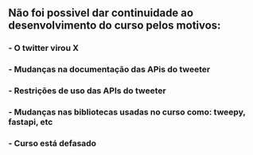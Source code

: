 ## Não foi possivel dar continuidade ao desenvolvimento do curso pelos motivos: ##

### - O twitter virou X ###
### - Mudanças na documentação das APis do tweeter ###
### - Restrições de uso das APIs do tweeter ###
### - Mudanças nas bibliotecas usadas no curso como: tweepy, fastapi, etc ###
### - Curso está defasado ###
